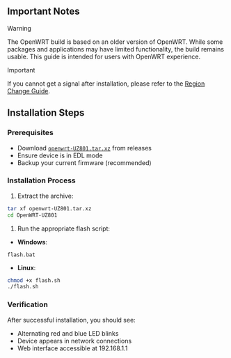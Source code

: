
## Important Notes

> [!WARNING]
> The OpenWRT build is based on an older version of OpenWRT. While some packages and applications may have limited functionality, the build remains usable. This guide is intended for users with OpenWRT experience.

> [!IMPORTANT]
> If you cannot get a signal after installation, please refer to the [Region Change Guide](Troubleshooting.md#changing-modem-region).

## Installation Steps

### Prerequisites

- Download [`openwrt-UZ801.tar.xz`](https://github.com/AlienWolfX/UZ801-USB_MODEM/releases) from releases
- Ensure device is in EDL mode
- Backup your current firmware (recommended)

### Installation Process

1. Extract the archive:

```bash
tar xf openwrt-UZ801.tar.xz
cd OpenWRT-UZ801
```

1. Run the appropriate flash script:

- **Windows**:

```batch
flash.bat
```

- **Linux**:

```bash
chmod +x flash.sh
./flash.sh
```

### Verification

After successful installation, you should see:

- Alternating red and blue LED blinks
- Device appears in network connections
- Web interface accessible at 192.168.1.1
